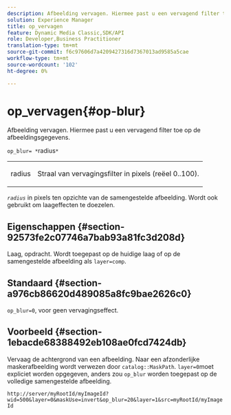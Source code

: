 ```yaml
---
description: Afbeelding vervagen. Hiermee past u een vervagend filter toe op de afbeeldingsgegevens.
solution: Experience Manager
title: op_vervagen
feature: Dynamic Media Classic,SDK/API
role: Developer,Business Practitioner
translation-type: tm+mt
source-git-commit: f6c97606d7a4209427316d7367013ad9585a5cae
workflow-type: tm+mt
source-wordcount: '102'
ht-degree: 0%

---
```



# op_vervagen{#op-blur}

Afbeelding vervagen. Hiermee past u een vervagend filter toe op de afbeeldingsgegevens.

`op_blur= *`radius`*`

<table id="simpletable_1DD41D819BE74130A77ECFC28486F70A"> 
 <tr class="strow"> 
  <td class="stentry"> <p><span class="varname"> radius</span> </p> </td> 
  <td class="stentry"> <p>Straal van vervagingsfilter in pixels (reëel 0..100). </p></td> 
 </tr> 
</table>

*`radius`* in pixels ten opzichte van de samengestelde afbeelding. Wordt ook gebruikt om laageffecten te doezelen.

## Eigenschappen {#section-92573fe2c07746a7bab93a81fc3d208d}

Laag, opdracht. Wordt toegepast op de huidige laag of op de samengestelde afbeelding als `layer=comp`.

## Standaard {#section-a976cb86620d489085a8fc9bae2626c0}

`op_blur=0`, voor geen vervagingseffect.

## Voorbeeld {#section-1ebacde68388492eb108ae0fcd7424db}

Vervaag de achtergrond van een afbeelding. Naar een afzonderlijke maskerafbeelding wordt verwezen door `catalog::MaskPath`. `layer=0`moet expliciet worden opgegeven, anders zou `op_blur` worden toegepast op de volledige samengestelde afbeelding.

`http://server/myRootId/myImageId?wid=500&layer=0&maskUse=invert&op_blur=20&layer=1&src=myRootId/myImageId`
